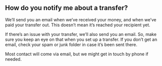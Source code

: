 ## How do you notify me about a transfer?  
We’ll send you an email when we’ve received your money, and when we’ve paid your transfer out. This doesn’t mean it’s reached your recipient yet.

If there’s an issue with your transfer, we’ll also send you an email. So, make sure you keep an eye on that when you set up a transfer. If you don’t get an email, check your spam or junk folder in case it’s been sent there.

Most contact will come via email, but we might get in touch by phone if needed.